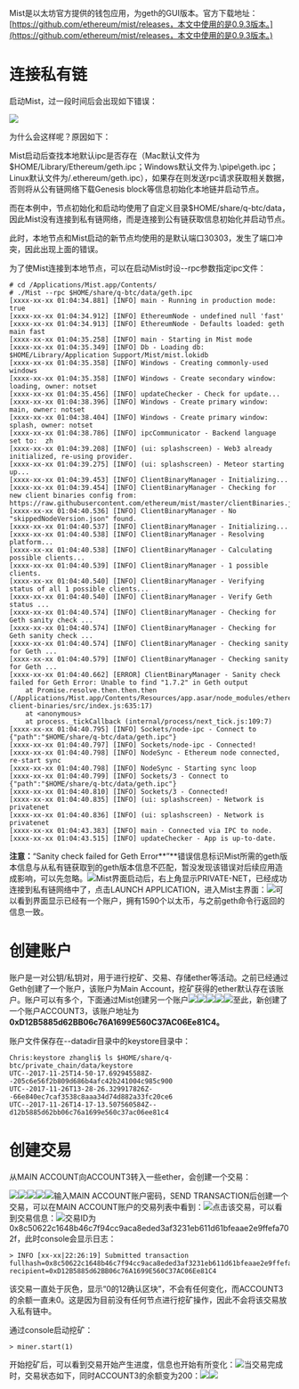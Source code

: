 Mist是以太坊官方提供的钱包应用，为geth的GUI版本。官方下载地址：[https://github.com/ethereum/mist/releases，本文中使用的是0.9.3版本。](https://github.com/ethereum/mist/releases，本文中使用的是0.9.3版本。)

# 连接私有链

启动Mist，过一段时间后会出现如下错误：

![](/assets/3.1.1.png)

为什么会这样呢？原因如下：

Mist启动后查找本地默认ipc是否存在（Mac默认文件为$HOME/Library/Ethereum/geth.ipc；Windows默认文件为.\pipe\geth.ipc；Linux默认文件为/.ethereum/geth.ipc），如果存在则发送rpc请求获取相关数据，否则将从公有链网络下载Genesis block等信息初始化本地链并启动节点。

而在本例中，节点初始化和启动均使用了自定义目录$HOME/share/q-btc/data，因此Mist没有连接到私有链网络，而是连接到公有链获取信息初始化并启动节点。

此时，本地节点和Mist启动的新节点均使用的是默认端口30303，发生了端口冲突，因此出现上面的错误。

为了使Mist连接到本地节点，可以在启动Mist时设--rpc参数指定ipc文件：

```
# cd /Applications/Mist.app/Contents/
# ./Mist --rpc $HOME/share/q-btc/data/geth.ipc
[xxxx-xx-xx 01:04:34.881] [INFO] main - Running in production mode: true
[xxxx-xx-xx 01:04:34.912] [INFO] EthereumNode - undefined null 'fast'
[xxxx-xx-xx 01:04:34.913] [INFO] EthereumNode - Defaults loaded: geth main fast
[xxxx-xx-xx 01:04:35.258] [INFO] main - Starting in Mist mode
[xxxx-xx-xx 01:04:35.349] [INFO] Db - Loading db: $HOME/Library/Application Support/Mist/mist.lokidb
[xxxx-xx-xx 01:04:35.358] [INFO] Windows - Creating commonly-used windows
[xxxx-xx-xx 01:04:35.358] [INFO] Windows - Create secondary window: loading, owner: notset
[xxxx-xx-xx 01:04:35.456] [INFO] updateChecker - Check for update...
[xxxx-xx-xx 01:04:38.396] [INFO] Windows - Create primary window: main, owner: notset
[xxxx-xx-xx 01:04:38.404] [INFO] Windows - Create primary window: splash, owner: notset
[xxxx-xx-xx 01:04:38.786] [INFO] ipcCommunicator - Backend language set to:  zh
[xxxx-xx-xx 01:04:39.208] [INFO] (ui: splashscreen) - Web3 already initialized, re-using provider.
[xxxx-xx-xx 01:04:39.275] [INFO] (ui: splashscreen) - Meteor starting up...
[xxxx-xx-xx 01:04:39.453] [INFO] ClientBinaryManager - Initializing...
[xxxx-xx-xx 01:04:39.454] [INFO] ClientBinaryManager - Checking for new client binaries config from: https://raw.githubusercontent.com/ethereum/mist/master/clientBinaries.json
[xxxx-xx-xx 01:04:40.536] [INFO] ClientBinaryManager - No "skippedNodeVersion.json" found.
[xxxx-xx-xx 01:04:40.537] [INFO] ClientBinaryManager - Initializing...
[xxxx-xx-xx 01:04:40.538] [INFO] ClientBinaryManager - Resolving platform...
[xxxx-xx-xx 01:04:40.538] [INFO] ClientBinaryManager - Calculating possible clients...
[xxxx-xx-xx 01:04:40.539] [INFO] ClientBinaryManager - 1 possible clients.
[xxxx-xx-xx 01:04:40.540] [INFO] ClientBinaryManager - Verifying status of all 1 possible clients...
[xxxx-xx-xx 01:04:40.540] [INFO] ClientBinaryManager - Verify Geth status ...
[xxxx-xx-xx 01:04:40.574] [INFO] ClientBinaryManager - Checking for Geth sanity check ...
[xxxx-xx-xx 01:04:40.574] [INFO] ClientBinaryManager - Checking for Geth sanity check ...
[xxxx-xx-xx 01:04:40.574] [INFO] ClientBinaryManager - Checking sanity for Geth ...
[xxxx-xx-xx 01:04:40.579] [INFO] ClientBinaryManager - Checking sanity for Geth ...
[xxxx-xx-xx 01:04:40.662] [ERROR] ClientBinaryManager - Sanity check failed for Geth Error: Unable to find "1.7.2" in Geth output
    at Promise.resolve.then.then.then (/Applications/Mist.app/Contents/Resources/app.asar/node_modules/ethereum-client-binaries/src/index.js:635:17)
    at <anonymous>
    at process._tickCallback (internal/process/next_tick.js:109:7)
[xxxx-xx-xx 01:04:40.795] [INFO] Sockets/node-ipc - Connect to {"path":"$HOME/share/q-btc/data/geth.ipc"}
[xxxx-xx-xx 01:04:40.797] [INFO] Sockets/node-ipc - Connected!
[xxxx-xx-xx 01:04:40.798] [INFO] NodeSync - Ethereum node connected, re-start sync
[xxxx-xx-xx 01:04:40.798] [INFO] NodeSync - Starting sync loop
[xxxx-xx-xx 01:04:40.799] [INFO] Sockets/3 - Connect to {"path":"$HOME/share/q-btc/data/geth.ipc"}
[xxxx-xx-xx 01:04:40.810] [INFO] Sockets/3 - Connected!
[xxxx-xx-xx 01:04:40.835] [INFO] (ui: splashscreen) - Network is privatenet
[xxxx-xx-xx 01:04:40.836] [INFO] (ui: splashscreen) - Network is privatenet
[xxxx-xx-xx 01:04:43.383] [INFO] main - Connected via IPC to node.
[xxxx-xx-xx 01:04:43.515] [INFO] updateChecker - App is up-to-date.
```

**注意：**“Sanity check failed for Geth Error**”**错误信息标识Mist所需的geth版本信息与从私有链获取到的geth版本信息不匹配，暂没发现该错误对后续应用造成影响，可以先忽略。![](/assets/3.1.2.png)Mist界面启动后，右上角显示PRIVATE-NET，已经成功连接到私有链网络中了，点击LAUNCH APPLICATION，进入Mist主界面：![](/assets/3.1.3.png)可以看到界面显示已经有一个账户，拥有1590个以太币，与之前geth命令行返回的信息一致。

# 创建账户

账户是一对公钥/私钥对，用于进行挖矿、交易、存储ether等活动。之前已经通过Geth创建了一个账户，该账户为Main Account，挖矿获得的ether默认存在该账户。账户可以有多个，下面通过Mist创建另一个账户![](/assets/3.1.4.png)![](/assets/3.1.5.png)![](/assets/3.1.6.png)![](/assets/3.1.7.png)![](/assets/3.1.8.png)至此，新创建了一个账户ACCOUNT3，该账户地址为**0xD12B5885d62BB06c76A1699E560C37AC06Ee81C4。**

账户文件保存在--datadir目录中的keystore目录中：

```
Chris:keystore zhangli$ ls $HOME/share/q-btc/private_chain/data/keystore
UTC--2017-11-25T14-50-17.692945588Z--205c6e56f2b809d686b4afc42b241004c985c900
UTC--2017-11-26T13-28-26.329917826Z--66e840ec7caf3538c8aaa34d74d882a33fc20ce6
UTC--2017-11-26T14-17-13.507560584Z--d12b5885d62bb06c76a1699e560c37ac06ee81c4
```

# 创建交易

从MAIN ACCOUNT向ACCOUNT3转入一些ether，会创建一个交易：

![](/assets/3.1.9.png)![](/assets/3.1.10.png)![](/assets/3.1.11.png)![](/assets/3.1.12.png)![](/assets/3.1.13.png)输入MAIN ACCOUNT账户密码，SEND TRANSACTION后创建一个交易，可以在MAIN ACCOUNT账户的交易列表中看到：![](/assets/3.1.14.png)点击该交易，可以看到交易信息：![](/assets/3.1.15.png)交易ID为0x8c50622c1648b46c7f94cc9aca8eded3af3231eb611d61bfeaae2e9ffefa702f，此时console会显示日志：

```
> INFO [xx-xx|22:26:19] Submitted transaction                    fullhash=0x8c50622c1648b46c7f94cc9aca8eded3af3231eb611d61bfeaae2e9ffefa702f recipient=0xD12B5885d62BB06c76A1699E560C37AC06Ee81C4
```

该交易一直处于灰色，显示“0的12确认区块”，不会有任何变化，而ACCOUNT3的余额一直未0。这是因为目前没有任何节点进行挖矿操作，因此不会将该交易放入私有链中。

通过console启动挖矿：

```
> miner.start(1)
```

开始挖矿后，可以看到交易开始产生进度，信息也开始有所变化：![](/assets/3.1.16.png)当交易完成时，交易状态如下，同时ACCOUNT3的余额变为200：![](/assets/3.1.17.png)![](/assets/3.1.18.png)

